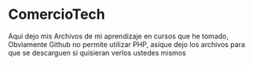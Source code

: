 # ComercioTech
Aqui dejo mis Archivos de mi aprendizaje en cursos que he tomado, Obviamente Github no permite utilizar PHP, asique dejo los archivos para que se descarguen si quisieran verlos ustedes mismos
